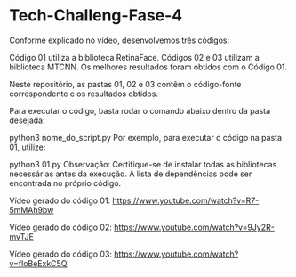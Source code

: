 # Tech-Challeng-Fase-4

Conforme explicado no vídeo, desenvolvemos três códigos:

Código 01 utiliza a biblioteca RetinaFace.
Códigos 02 e 03 utilizam a biblioteca MTCNN.
Os melhores resultados foram obtidos com o Código 01.

Neste repositório, as pastas 01, 02 e 03 contêm o código-fonte correspondente e os resultados obtidos.

Para executar o código, basta rodar o comando abaixo dentro da pasta desejada:

python3 nome_do_script.py
Por exemplo, para executar o código na pasta 01, utilize:

python3 01.py
Observação: Certifique-se de instalar todas as bibliotecas necessárias antes da execução. A lista de dependências pode ser encontrada no próprio código.

Vídeo gerado do código 01: https://www.youtube.com/watch?v=R7-5mMAh9bw

Vídeo gerado do código 02: https://www.youtube.com/watch?v=9Jy2R-mvTJE

Vídeo gerado do código 03: https://www.youtube.com/watch?v=floBeExkC5Q
